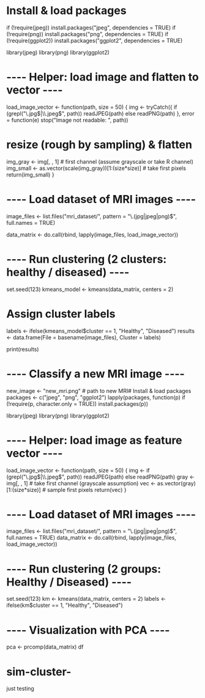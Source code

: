 # Install & load packages
if (!require(jpeg)) install.packages("jpeg", dependencies = TRUE)
if (!require(png)) install.packages("png", dependencies = TRUE)
if (!require(ggplot2)) install.packages("ggplot2", dependencies = TRUE)

library(jpeg)
library(png)
library(ggplot2)

# ---- Helper: load image and flatten to vector ----
load_image_vector <- function(path, size = 50) {
  img <- tryCatch({
    if (grepl("\\.jpg$|\\.jpeg$", path)) readJPEG(path) else readPNG(path)
  }, error = function(e) stop("Image not readable: ", path))
  
  # resize (rough by sampling) & flatten
  img_gray <- img[, , 1]  # first channel (assume grayscale or take R channel)
  img_small <- as.vector(scale(img_gray))[1:(size*size)]  # take first pixels
  return(img_small)
}

# ---- Load dataset of MRI images ----
image_files <- list.files("mri_dataset/", pattern = "\\.(jpg|jpeg|png)$", full.names = TRUE)

data_matrix <- do.call(rbind, lapply(image_files, load_image_vector))

# ---- Run clustering (2 clusters: healthy / diseased) ----
set.seed(123)
kmeans_model <- kmeans(data_matrix, centers = 2)

# Assign cluster labels
labels <- ifelse(kmeans_model$cluster == 1, "Healthy", "Diseased")
results <- data.frame(File = basename(image_files), Cluster = labels)

print(results)

# ---- Classify a new MRI image ----
new_image <- "new_mri.png"   # path to new MRI# Install & load packages
packages <- c("jpeg", "png", "ggplot2")
lapply(packages, function(p) if (!require(p, character.only = TRUE)) install.packages(p))

library(jpeg)
library(png)
library(ggplot2)

# ---- Helper: load image as feature vector ----
load_image_vector <- function(path, size = 50) {
  img <- if (grepl("\\.jpg$|\\.jpeg$", path)) readJPEG(path) else readPNG(path)
  gray <- img[, , 1]                  # take first channel (grayscale assumption)
  vec <- as.vector(gray)[1:(size*size)]  # sample first pixels
  return(vec)
}

# ---- Load dataset of MRI images ----
image_files <- list.files("mri_dataset/", pattern = "\\.(jpg|jpeg|png)$", full.names = TRUE)
data_matrix <- do.call(rbind, lapply(image_files, load_image_vector))

# ---- Run clustering (2 groups: Healthy / Diseased) ----
set.seed(123)
km <- kmeans(data_matrix, centers = 2)
labels <- ifelse(km$cluster == 1, "Healthy", "Diseased")

# ---- Visualization with PCA ----
pca <- prcomp(data_matrix)
df

# sim-cluster-
just testing
